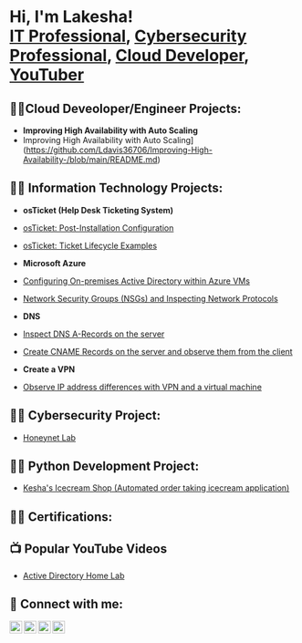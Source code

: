 <h1>Hi, I'm Lakesha! <br/><a href="https://github.com/Ldavis36706"><a href="https://www.linkedin.com/in/lakesha-hunter/">IT Professional</a>, <a href="https://www.linkedin.com/in/lakesha-hunter/">Cybersecurity Professional</a>,  <a href="https://www.linkedin.com/in/lakesha-hunter/">Cloud Developer</a>, <a href="https://www.youtube.com/c/">YouTuber</a></h1>

<h2>👨‍💻Cloud Deveoloper/Engineer Projects:</h2>

  - <b>Improving High Availability with Auto Scaling </b>
  - Improving High Availability with Auto Scaling](https://github.com/Ldavis36706/Improving-High-Availability-/blob/main/README.md)
    

<h2>👨‍💻 Information Technology Projects:</h2>

  - <b>osTicket (Help Desk Ticketing System)</b>
  - [osTicket: Post-Installation Configuration](https://github.com/Ldavis36706/post-install-config)
  - [osTicket: Ticket Lifecycle Examples](https://github.com/Ldavis36706/ticket-lifecycle)
    
- <b>Microsoft Azure</b>
- [Configuring On-premises Active Directory within Azure VMs](https://github.com/Ldavis36706/configure-ad)
- [Network Security Groups (NSGs) and Inspecting Network Protocols](https://github.com/Ldavis36706/azure-network-protocols)

- <b>DNS</b>
- [Inspect DNS A-Records on the server](https://github.com/Ldavis36706/dns)
- [Create CNAME Records on the server and observe them from the client](https://github.com/Ldavis36706/a-records)

- <b>Create a VPN</b>
- [Observe IP address differences with VPN and a virtual machine](https://github.com/Ldavis36706/vpn)


<h2>👨‍💻 Cybersecurity Project:</h2>

  - [Honeynet Lab](https://github.com/Ldavis36706/Honeynet)

<h2>👨‍💻 Python Development Project:</h2>

  - [Kesha's Icecream Shop (Automated order taking icecream application)](https://github.com/Ldavis36706/Kesha-s-Icecream-Shop)

<h2>👨‍💻 Certifications:</h2>

<h2>📺 Popular YouTube Videos</h2>

- [Active Directory Home Lab](https://github.com/joshmadakor1/Algorithms-Practice)

<h2> 🤳 Connect with me:</h2>

[<img align="left" alt="JoshMadakor | YouTube" width="22px" src="https://cdn.jsdelivr.net/npm/simple-icons@v3/icons/youtube.svg" />][youtube]
[<img align="left" alt="JoshMadakor | Twitter" width="22px" src="https://cdn.jsdelivr.net/npm/simple-icons@v3/icons/twitter.svg" />][twitter]
[<img align="left" alt="JoshMadakor | LinkedIn" width="22px" src="https://cdn.jsdelivr.net/npm/simple-icons@v3/icons/linkedin.svg" />][linkedin]
[<img align="left" alt="JoshMadakor | Instagram" width="22px" src="https://cdn.jsdelivr.net/npm/simple-icons@v3/icons/instagram.svg" />][instagram]

[twitter]: https://twitter.com/joshmadakor
[youtube]: https://www.youtube.com/c/joshmadakor
[instagram]: https://www.instagram.com/joshmadakor/
[linkedin]: https://linkedin.com/in/joshmadakor

<!--
**joshmadakor1/joshmadakor1** is a ✨ _special_ ✨ repository because its `README.md` (this file) appears on your GitHub profile.

Here are some ideas to get you started:

- 🔭 I’m currently working on ...
- 🌱 I’m currently learning ...
- 👯 I’m looking to collaborate on ...
- 🤔 I’m looking for help with ...
- 💬 Ask me about ...
- 📫 How to reach me: ...
- 😄 Pronouns: ...
- ⚡ Fun fact: ...
-->
